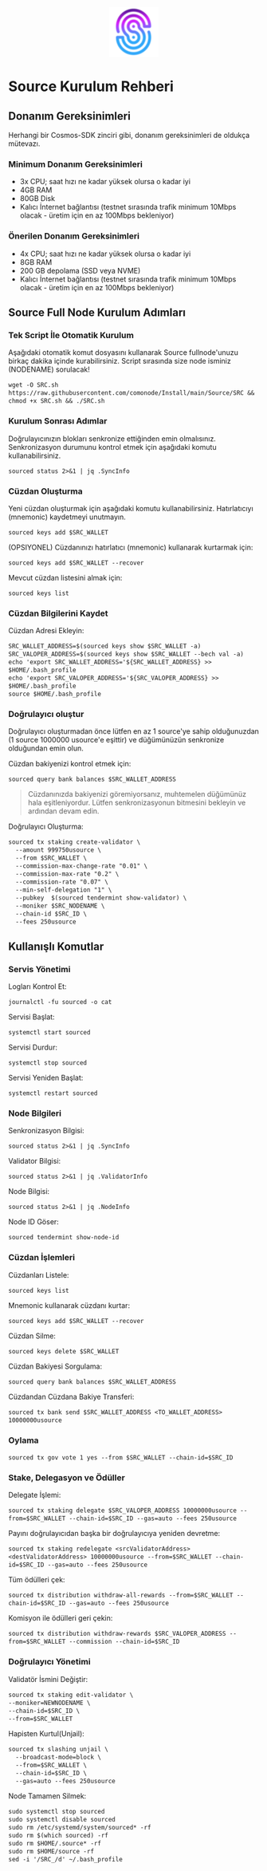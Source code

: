<p align="center">
  <img height="100" height="auto" src="https://raw.githubusercontent.com/comonode/Install/main/logos/source.png">
</p>

# Source Kurulum Rehberi
## Donanım Gereksinimleri
Herhangi bir Cosmos-SDK zinciri gibi, donanım gereksinimleri de oldukça mütevazı.

### Minimum Donanım Gereksinimleri
 - 3x CPU; saat hızı ne kadar yüksek olursa o kadar iyi
 - 4GB RAM
 - 80GB Disk
 - Kalıcı İnternet bağlantısı (testnet sırasında trafik minimum 10Mbps olacak - üretim için en az 100Mbps bekleniyor)

### Önerilen Donanım Gereksinimleri
 - 4x CPU; saat hızı ne kadar yüksek olursa o kadar iyi
 - 8GB RAM
 - 200 GB depolama (SSD veya NVME)
 - Kalıcı İnternet bağlantısı (testnet sırasında trafik minimum 10Mbps olacak - üretim için en az 100Mbps bekleniyor)

## Source Full Node Kurulum Adımları
### Tek Script İle Otomatik Kurulum
Aşağıdaki otomatik komut dosyasını kullanarak Source fullnode'unuzu birkaç dakika içinde kurabilirsiniz.
Script sırasında size node isminiz (NODENAME) sorulacak!


```
wget -O SRC.sh https://raw.githubusercontent.com/comonode/Install/main/Source/SRC && chmod +x SRC.sh && ./SRC.sh
```

### Kurulum Sonrası Adımlar

Doğrulayıcınızın blokları senkronize ettiğinden emin olmalısınız.
Senkronizasyon durumunu kontrol etmek için aşağıdaki komutu kullanabilirsiniz.
```
sourced status 2>&1 | jq .SyncInfo
```

### Cüzdan Oluşturma
Yeni cüzdan oluşturmak için aşağıdaki komutu kullanabilirsiniz. Hatırlatıcıyı (mnemonic) kaydetmeyi unutmayın.
```
sourced keys add $SRC_WALLET
```

(OPSIYONEL) Cüzdanınızı hatırlatıcı (mnemonic) kullanarak kurtarmak için:
```
sourced keys add $SRC_WALLET --recover
```

Mevcut cüzdan listesini almak için:
```
sourced keys list
```

### Cüzdan Bilgilerini Kaydet
Cüzdan Adresi Ekleyin:
```
SRC_WALLET_ADDRESS=$(sourced keys show $SRC_WALLET -a)
SRC_VALOPER_ADDRESS=$(sourced keys show $SRC_WALLET --bech val -a)
echo 'export SRC_WALLET_ADDRESS='${SRC_WALLET_ADDRESS} >> $HOME/.bash_profile
echo 'export SRC_VALOPER_ADDRESS='${SRC_VALOPER_ADDRESS} >> $HOME/.bash_profile
source $HOME/.bash_profile
```


### Doğrulayıcı oluştur
Doğrulayıcı oluşturmadan önce lütfen en az 1 source'ye sahip olduğunuzdan (1 source 1000000 usource'e eşittir) ve düğümünüzün senkronize olduğundan emin olun.

Cüzdan bakiyenizi kontrol etmek için:
```
sourced query bank balances $SRC_WALLET_ADDRESS
```
> Cüzdanınızda bakiyenizi göremiyorsanız, muhtemelen düğümünüz hala eşitleniyordur. Lütfen senkronizasyonun bitmesini bekleyin ve ardından devam edin.

Doğrulayıcı Oluşturma:
```
sourced tx staking create-validator \
  --amount 999750usource \
  --from $SRC_WALLET \
  --commission-max-change-rate "0.01" \
  --commission-max-rate "0.2" \
  --commission-rate "0.07" \
  --min-self-delegation "1" \
  --pubkey  $(sourced tendermint show-validator) \
  --moniker $SRC_NODENAME \
  --chain-id $SRC_ID \
  --fees 250usource
```



## Kullanışlı Komutlar
### Servis Yönetimi
Logları Kontrol Et:
```
journalctl -fu sourced -o cat
```

Servisi Başlat:
```
systemctl start sourced
```

Servisi Durdur:
```
systemctl stop sourced
```

Servisi Yeniden Başlat:
```
systemctl restart sourced
```

### Node Bilgileri
Senkronizasyon Bilgisi:
```
sourced status 2>&1 | jq .SyncInfo
```

Validator Bilgisi:
```
sourced status 2>&1 | jq .ValidatorInfo
```

Node Bilgisi:
```
sourced status 2>&1 | jq .NodeInfo
```

Node ID Göser:
```
sourced tendermint show-node-id
```

### Cüzdan İşlemleri
Cüzdanları Listele:
```
sourced keys list
```

Mnemonic kullanarak cüzdanı kurtar:
```
sourced keys add $SRC_WALLET --recover
```

Cüzdan Silme:
```
sourced keys delete $SRC_WALLET
```

Cüzdan Bakiyesi Sorgulama:
```
sourced query bank balances $SRC_WALLET_ADDRESS
```

Cüzdandan Cüzdana Bakiye Transferi:
```
sourced tx bank send $SRC_WALLET_ADDRESS <TO_WALLET_ADDRESS> 10000000usource
```

### Oylama
```
sourced tx gov vote 1 yes --from $SRC_WALLET --chain-id=$SRC_ID
```

### Stake, Delegasyon ve Ödüller
Delegate İşlemi:
```
sourced tx staking delegate $SRC_VALOPER_ADDRESS 10000000usource --from=$SRC_WALLET --chain-id=$SRC_ID --gas=auto --fees 250usource
```

Payını doğrulayıcıdan başka bir doğrulayıcıya yeniden devretme:
```
sourced tx staking redelegate <srcValidatorAddress> <destValidatorAddress> 10000000usource --from=$SRC_WALLET --chain-id=$SRC_ID --gas=auto --fees 250usource
```

Tüm ödülleri çek:
```
sourced tx distribution withdraw-all-rewards --from=$SRC_WALLET --chain-id=$SRC_ID --gas=auto --fees 250usource
```

Komisyon ile ödülleri geri çekin:
```
sourced tx distribution withdraw-rewards $SRC_VALOPER_ADDRESS --from=$SRC_WALLET --commission --chain-id=$SRC_ID
```

### Doğrulayıcı Yönetimi
Validatör İsmini Değiştir:
```
sourced tx staking edit-validator \
--moniker=NEWNODENAME \
--chain-id=$SRC_ID \
--from=$SRC_WALLET
```

Hapisten Kurtul(Unjail):
```
sourced tx slashing unjail \
  --broadcast-mode=block \
  --from=$SRC_WALLET \
  --chain-id=$SRC_ID \
  --gas=auto --fees 250usource
```


Node Tamamen Silmek:
```
sudo systemctl stop sourced
sudo systemctl disable sourced
sudo rm /etc/systemd/system/sourced* -rf
sudo rm $(which sourced) -rf
sudo rm $HOME/.source* -rf
sudo rm $HOME/source -rf
sed -i '/SRC_/d' ~/.bash_profile
```
